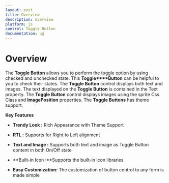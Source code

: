 ```yaml
---
layout: post
title: Overview
description: overview
platform: js
control: Toggle Button
documentation: ug
---
```


# Overview

The **Toggle Button** allows you to perform the toggle option by using checked and unchecked state. This **Toggle****Button** can be helpful to you to check their states. The **Toggle Button** control displays both text and images. The text displayed on the **Toggle Button** is contained in the Text property. The **Toggle Button** control displays images using the sprite Css Class and **ImagePosition** properties. The **Toggle Buttons** has theme support.

**Key Features**

* **Trendy Look :** Rich Appearance with Theme Support

* **RTL :** Supports for Right to Left alignment

* **Text and Image :** Supports both text and image as Toggle Button content in both On/Off state

* **Built-in Icon :**Supports the built-in icon libraries

* **Easy Customization:** The customization of button control to any form is made simple



